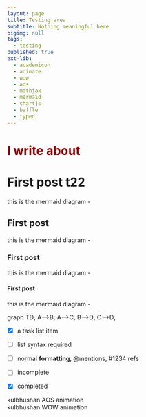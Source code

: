 ```yaml
---
layout: page
title: Testing area
subtitle: Nothing meaningful here
bigimg: null
tags:
  - testing
published: true
ext-lib:
  - academicon
  - animate
  - wow
  - aos
  - mathjax
  - mermaid
  - chartjs
  - baffle
  - typed
---
```



<div class="mobile-js-hide">
  <div class="row">
    <div class="col-sm-12">
      <div class="text-center" style="color:#890000">
        <h1>I write about <span class="page-subheading2" style="color:#2bce2e" ></span></h1> 
      </div>
    </div>
  </div>
 </div>    


# First post t22

this is the mermaid diagram -

## First post

this is the mermaid diagram -

### First post

this is the mermaid diagram -

#### First post

this is the mermaid diagram -



<div class="mermaid">
graph TD;
    A-->B;
    A-->C;
    B-->D;
    C-->D;
</div>




- [x] a task list item
- [ ] list syntax required
- [ ] normal **formatting**, @mentions, #1234 refs
- [ ] incomplete
- [x] completed







<i class="ai ai-coursera ai-5x"></i>


<i style="color: Tomato;" class="fas fa-stroopwafel fa-3x"></i>

<div class="item" data-aos="fade-up"> kulbhushan AOS animation </div>



<div class="wow zoomIn" data-wow-duration="0.5s">
 kulbhushan WOW animation
</div>


<canvas id="bar-chart-horizontal" width="800" height="450"></canvas>
<script>
new Chart(document.getElementById("bar-chart-horizontal"), {
    type: 'horizontalBar',
    data: {
      labels: ["Africa", "Asia", "Europe", "Latin America", "North America"],
      datasets: [
        {
          label: "Population (millions)",
          backgroundColor: ["#3e95cd", "#8e5ea2","#3cba9f","#e8c3b9","#c45850"],
          data: [2478,5267,734,784,433]
        }
      ]
    },
    options: {
      legend: { display: false },
      title: {
        display: true,
        text: 'Predicted world population (millions) in 2050'
      }
     
    }
});
 
</script>


<script>
    var b = window.baffle('h4', 
     { characters: 'b6c7807bb10b5d867000',// ▓░█ ▒░▒▓░ ▒░░▓> ▒█▓ █░><▒ █▒█▓ ▓░/ ▓▓/█ █▓▒', 
      speed: 50 });
  b.start().once().reveal(500, 500);
</script>



<script>
var typed = new Typed( '.page-subheading', {
  strings: [" Nothing meaningful ^500 <span style='color:#890000; font-weight:bold;'>here</span>" ,
            " Nothing meaningful ^500 <span style='color:#890000; font-weight:bold;'>there</span>", 
            " Nothing meaningful ^500 <span style='color:#890000; font-weight:bold;'>anywhere</span>", 
            " It's a silly ^1000 <span style='color:#890000; font-weight:bold;'>World !!!</span>"],
  startDelay: 1000,
  typeSpeed: 65,
  backSpeed: 60,
  backDelay: 500,
  showCursor: true,
  smartBackspace: true, // this is a default
  loop: false,
  fadeOut: false,
  shuffle: false
});
</script>


<script>
var typed = new Typed( '.page-subheading2', {
  strings: ["Technology.","Open Source.","Mathematics.","Space and the Cosmos.","Science.","Art.","Linux."],
  startDelay: 1000,
  typeSpeed: 100,
  backSpeed: 0,
  backDelay: 1000,
  showCursor: true,
  smartBackspace: true, // this is a default
  loop: true,
  fadeOut: false,
  shuffle: false
});
</script>


